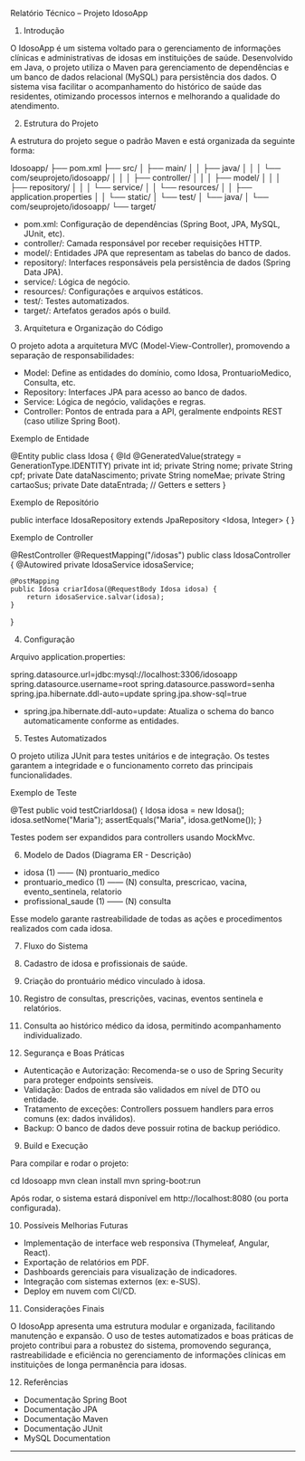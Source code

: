 Relatório Técnico – Projeto IdosoApp

1. Introdução

O IdosoApp é um sistema voltado para o gerenciamento de informações clínicas 
e administrativas de idosas em instituições de saúde. Desenvolvido em Java, 
o projeto utiliza o Maven para gerenciamento de dependências e um banco de 
dados relacional (MySQL) para persistência dos dados. O sistema visa 
facilitar o acompanhamento do histórico de saúde das residentes, otimizando 
processos internos e melhorando a qualidade do atendimento.

2. Estrutura do Projeto

A estrutura do projeto segue o padrão Maven e está organizada da seguinte 
forma:

Idosoapp/
├── pom.xml
├── src/
│   ├── main/
│   │   ├── java/
│   │   │   └── com/seuprojeto/idosoapp/
│   │   │       ├── controller/
│   │   │       ├── model/
│   │   │       ├── repository/
│   │   │       └── service/
│   │   └── resources/
│   │       ├── application.properties
│   │       └── static/
│   └── test/
│       └── java/
│           └── com/seuprojeto/idosoapp/
└── target/

- pom.xml: Configuração de dependências (Spring Boot, JPA, MySQL, JUnit, etc).
- controller/: Camada responsável por receber requisições HTTP.
- model/: Entidades JPA que representam as tabelas do banco de dados.
- repository/: Interfaces responsáveis pela persistência de dados (Spring Data JPA).
- service/: Lógica de negócio.
- resources/: Configurações e arquivos estáticos.
- test/: Testes automatizados.
- target/: Artefatos gerados após o build.

3. Arquitetura e Organização do Código

O projeto adota a arquitetura MVC (Model-View-Controller), promovendo a separação de responsabilidades:

- Model: Define as entidades do domínio, como Idosa, ProntuarioMedico, Consulta, etc.
- Repository: Interfaces JPA para acesso ao banco de dados.
- Service: Lógica de negócio, validações e regras.
- Controller: Pontos de entrada para a API, geralmente endpoints REST (caso utilize Spring Boot).

Exemplo de Entidade

@Entity
public class Idosa {
    @Id
    @GeneratedValue(strategy = GenerationType.IDENTITY)
    private int id;
    private String nome;
    private String cpf;
    private Date dataNascimento;
    private String nomeMae;
    private String cartaoSus;
    private Date dataEntrada;
    // Getters e setters
}

Exemplo de Repositório

public interface IdosaRepository extends JpaRepository <Idosa, Integer> { }

Exemplo de Controller

@RestController
@RequestMapping("/idosas")
public class IdosaController {
    @Autowired
    private IdosaService idosaService;

    @PostMapping
    public Idosa criarIdosa(@RequestBody Idosa idosa) {
        return idosaService.salvar(idosa);
    }
}

4. Configuração

Arquivo application.properties:

spring.datasource.url=jdbc:mysql://localhost:3306/idosoapp
spring.datasource.username=root
spring.datasource.password=senha
spring.jpa.hibernate.ddl-auto=update
spring.jpa.show-sql=true

- spring.jpa.hibernate.ddl-auto=update: Atualiza o schema do banco automaticamente conforme as entidades.

5. Testes Automatizados

O projeto utiliza JUnit para testes unitários e de integração. Os testes garantem a integridade e o funcionamento 
correto das principais funcionalidades.

Exemplo de Teste

@Test
public void testCriarIdosa() {
    Idosa idosa = new Idosa();
    idosa.setNome("Maria");
    assertEquals("Maria", idosa.getNome());
}

Testes podem ser expandidos para controllers usando MockMvc.

6. Modelo de Dados (Diagrama ER - Descrição)

- idosa (1) —— (N) prontuario_medico
- prontuario_medico (1) —— (N) consulta, prescricao, vacina, evento_sentinela, relatorio
- profissional_saude (1) —— (N) consulta

Esse modelo garante rastreabilidade de todas as ações e procedimentos realizados com cada idosa.

7. Fluxo do Sistema

1. Cadastro de idosa e profissionais de saúde.
2. Criação do prontuário médico vinculado à idosa.
3. Registro de consultas, prescrições, vacinas, eventos sentinela e relatórios.
4. Consulta ao histórico médico da idosa, permitindo acompanhamento individualizado.

8. Segurança e Boas Práticas

- Autenticação e Autorização: Recomenda-se o uso de Spring Security para proteger endpoints sensíveis.
- Validação: Dados de entrada são validados em nível de DTO ou entidade.
- Tratamento de exceções: Controllers possuem handlers para erros comuns (ex: dados inválidos).
- Backup: O banco de dados deve possuir rotina de backup periódico.

9. Build e Execução

Para compilar e rodar o projeto:

cd Idosoapp
mvn clean install
mvn spring-boot:run

Após rodar, o sistema estará disponível em http://localhost:8080 (ou porta configurada).

10. Possíveis Melhorias Futuras

- Implementação de interface web responsiva (Thymeleaf, Angular, React).
- Exportação de relatórios em PDF.
- Dashboards gerenciais para visualização de indicadores.
- Integração com sistemas externos (ex: e-SUS).
- Deploy em nuvem com CI/CD.

11. Considerações Finais

O IdosoApp apresenta uma estrutura modular e organizada, facilitando manutenção e expansão. O uso de testes 
automatizados e boas práticas de projeto contribui para a robustez do sistema, promovendo segurança, rastreabilidade
 e eficiência no gerenciamento de informações clínicas em instituições de longa permanência para idosas.

12. Referências

- Documentação Spring Boot
- Documentação JPA
- Documentação Maven
- Documentação JUnit
- MySQL Documentation

---



